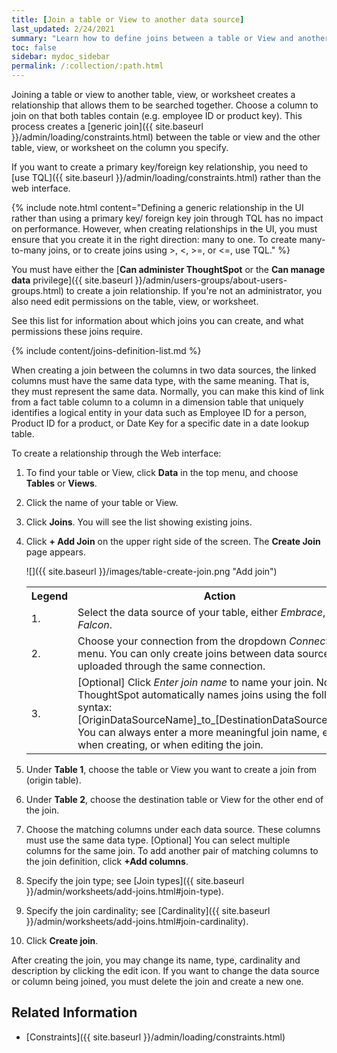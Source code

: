 ```yaml
---
title: [Join a table or View to another data source]
last_updated: 2/24/2021
summary: "Learn how to define joins between a table or View and another table, View, or Worksheet"
toc: false
sidebar: mydoc_sidebar
permalink: /:collection/:path.html
---
```

Joining a table or view to another table, view, or worksheet creates a relationship that allows them to be searched together. Choose a column to join on that both tables contain (e.g. employee ID or product key). This process creates a [generic join]({{ site.baseurl }}/admin/loading/constraints.html) between the table or view and the other table, view, or worksheet on the column you specify.

If you want to create a primary key/foreign key relationship, you need to [use TQL]({{ site.baseurl }}/admin/loading/constraints.html) rather than the web interface.

{% include note.html content="Defining a generic relationship in the UI rather than using a primary key/ foreign key join through TQL has no impact on performance. However, when creating relationships in the UI, you must ensure that you create it in the right direction: many to one. To create many-to-many joins, or to create joins using >, <, >=, or <=, use TQL." %}

You must have either the [**Can administer ThoughtSpot** or the **Can manage data** privilege]({{ site.baseurl }}/admin/users-groups/about-users-groups.html) to create a join relationship. If you're not an administrator, you also need edit permissions on the table, view, or worksheet.

See this list for information about which joins you can create, and what permissions these joins require.

{% include content/joins-definition-list.md %}

When creating a join between the columns in two data sources, the linked columns must have the same data type, with the same meaning. That is, they must represent the same data. Normally, you can make this kind of link from a fact table column to a column in a dimension table that uniquely identifies a logical entity in your data such as Employee ID for a person, Product ID for a product, or Date Key for a specific date in a date lookup table.

To create a relationship through the Web interface:

1. To find your table or View, click **Data** in the top menu, and choose **Tables** or **Views**.

2. Click the name of your table or View.

3. Click **Joins**. You will see the list showing existing joins.

4. Click **+ Add Join** on the upper right side of the screen. The **Create Join** page appears.

   ![]({{ site.baseurl }}/images/table-create-join.png "Add join")
   <table>
     <tr>
       <th>Legend</th>
       <th>Action</th>
     </tr>
     <tr>
       <td>1.</td>
       <td>Select the data source of your table, either <em>Embrace</em>, or <em>Falcon</em>.</td>
     </tr>
     <tr>
       <td>2.</td>
       <td>Choose your connection from the dropdown <em>Connection</em> menu. You can only create joins between data sources uploaded through the same connection.</td>
     </tr>
     <tr>
       <td>3.</td>
       <td>[Optional] Click <em> Enter join name</em> to name your join. Note that ThoughtSpot automatically names joins using the following syntax: [OriginDataSourceName]_to_[DestinationDataSourceName]. You can always enter a more meaningful join name, either when creating, or when editing the join.</td>
     </tr>
   </table>
5. Under **Table 1**, choose the table or View you want to create a join from (origin table).

6. Under **Table 2**, choose the destination table or View for the other end of the join.

7. Choose the matching columns under each data source. These columns must use the same data type. [Optional] You can select multiple columns for the same join. To add another pair of matching columns to the join definition, click **+Add columns**.

8.  Specify the join type; see [Join types]({{ site.baseurl }}/admin/worksheets/add-joins.html#join-type).

9. Specify the join cardinality; see [Cardinality]({{ site.baseurl }}/admin/worksheets/add-joins.html#join-cardinality).

10. Click **Create join**.

After creating the join, you may change its name, type, cardinality and description by clicking the edit icon. If you want to change the data source or column being joined, you must delete the join and create a new one.

## Related Information

-   [Constraints]({{ site.baseurl }}/admin/loading/constraints.html)
